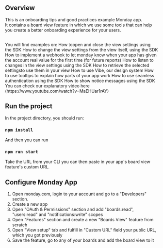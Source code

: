## Overview
This is an onboarding tips and good practices example Monday app. 
<br>It contains a board view feature in which we use some tools that can help you create a better onboarding experience for your users.

<br>         
You will find examples on:
How toopen and close the view settings using the SDK
How to change the view settings from the view itself, using the SDK 
How to implement a webhook to let monday know when your app has given the account real value for the first time (for future reports) 
How to listen to changes in the view settings using the SDK 
How to retrieve the selected settingsto use them in your view
How to use Vibe, our design system 
How to use tooltips to explain how parts of your app work 
How to use seamless authentication using the SDK 
How to show notice messages using the SDK 

<br>
You can check our explanatory video here (https://www.youtube.com/watch?v=MaEHUar1rAY)

## Run the project

In the project directory, you should run:

### `npm install`

And then you can run

### `npm run start`

Take the URL from your CLI you can then paste in your app's board view feature's custom URL.

## Configure Monday App 

1. Open monday.com, login to your account and go to a "Developers" section.
2. Create a new app
3. Open "OAuth & Permissions" section and add "boards:read", "users:read" and "notifications:write" scopes
4. Open "Features" section and create a new "Boards View" feature from scratch
5. Open "View setup" tab and fulfill in "Custom URL" field your public URL, which you got previously
6. Save the feature, go to any of your boards and add the board view to it
